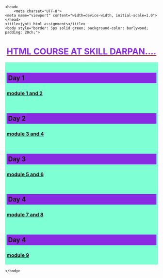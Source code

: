 <!DOCTYPE html>
<html lang="en">

    <head>
        <meta charset="UTF-8">
    <meta name="viewport" content="width=device-width, initial-scale=1.0">
    </head>
    <title>jyoti html assignments</title>
    <body style="border: 5px solid green; background-color: burlywood; padding: 20ch;">

<h1 style="text-align: center; text-decoration: underline; text-decoration-color: brown; color: blueviolet;">
HTML COURSE AT SKILL DARPAN....
</h1>
<div style="background-color: aquamarine; padding: 5px;">
    <h2 style="background-color: blueviolet; padding: 5px;">Day 1</h2>
    <a href="./proj1.html" target="_blank"><h3>module 1 and 2</h3></a>
</div>

<div  style="background-color: aquamarine; padding: 5px;">
    <h2 style="background-color: blueviolet; padding: 5px;">Day 2</h2>
    <a href="./project2.html" target="_blank"><h3>module 3 and 4</h3></a>
</div>

<div  style="background-color: aquamarine; padding: 5px;">
    <h2 style="background-color: blueviolet; padding: 5px;">Day 3</h2>
    <a href="./linklist.html" target="_blank"><h3>module 5 and 6</h3></a>
</div>
<div  style="background-color: aquamarine; padding: 5px;">
    <h2 style="background-color: blueviolet; padding: 5px;">Day 4</h2>
    <a href="./multimedia.html" target="_blank"><h3>module 7 and 8</h3></a>
</div>

<div  style="background-color: aquamarine; padding: 5px;">
    <h2 style="background-color: blueviolet; padding: 5px;">Day 4</h2>
    <a href="./../table.html" target="_blank"><h3>module 9</h3></a>
</div>

    </body>
</html>

